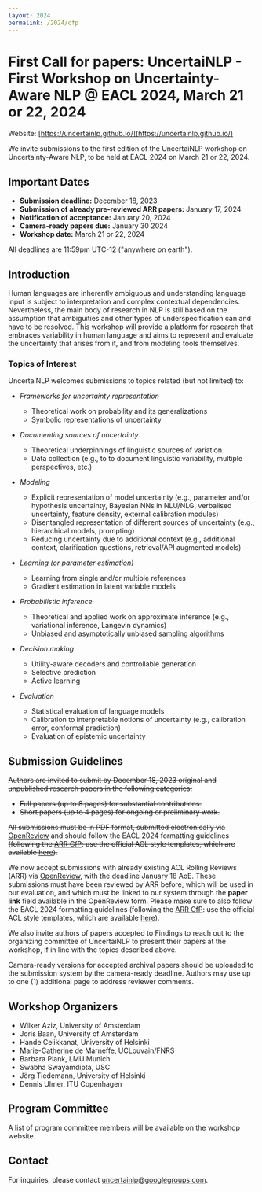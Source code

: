 ```yaml
---
layout: 2024
permalink: /2024/cfp
---
```

<!-- # First Call for papers: UncertaiNLP - First Workshop on Uncertainty-Aware NLP @ EACL 2024, March 21 or 22, 2024 -->
# First Call for papers: UncertaiNLP - First Workshop on Uncertainty-Aware NLP @ EACL 2024, March 21 or 22, 2024
Website: [https://uncertainlp.github.io/](https://uncertainlp.github.io/)

We invite submissions to the first edition of the UncertaiNLP workshop on Uncertainty-Aware NLP, to be held at EACL 2024 on March 21 or 22, 2024.


## Important Dates
- **Submission deadline:** December 18, 2023
- **Submission of already pre-reviewed ARR papers:** January 17, 2024
- **Notification of acceptance:** January 20, 2024
- **Camera-ready papers due:** January 30 2024
- **Workshop date:** March 21 or 22, 2024

All deadlines are 11:59pm UTC-12 ("anywhere on earth").

## Introduction
Human languages are inherently ambiguous and understanding language input is subject to interpretation and complex contextual dependencies. Nevertheless, the main body of research in NLP is still based on the assumption that ambiguities and other types of underspecification can and have to be resolved. This workshop will provide a platform for research that embraces variability in human language and aims to represent and evaluate the uncertainty that arises from it, and from modeling tools themselves.

### Topics of Interest
UncertaiNLP welcomes submissions to topics related (but not limited) to:

- *Frameworks for uncertainty representation*
  - Theoretical work on probability and its generalizations
  - Symbolic representations of uncertainty
- *Documenting sources of uncertainty*
  - Theoretical underpinnings of linguistic sources of variation
  - Data collection (e.g., to to document linguistic variability, multiple perspectives, etc.)
 
- *Modeling*
  - Explicit representation of model uncertainty (e.g., parameter and/or hypothesis uncertainty, Bayesian NNs in NLU/NLG, verbalised uncertainty, feature density, external calibration modules)
  - Disentangled representation of different sources of uncertainty (e.g., hierarchical models, prompting)
  - Reducing uncertainty due to additional context (e.g., additional context, clarification questions, retrieval/API augmented models)

- *Learning (or parameter estimation)*
  - Learning from single and/or multiple references
  - Gradient estimation in latent variable models
 
- *Probabilistic inference*
  - Theoretical and applied work on approximate inference (e.g., variational inference, Langevin dynamics)
  - Unbiased and asymptotically unbiased sampling algorithms
 
- *Decision making*
  - Utility-aware decoders and controllable generation
  - Selective prediction
  - Active learning
    
- *Evaluation*
  - Statistical evaluation of language models
  - Calibration to interpretable notions of uncertainty (e.g., calibration error, conformal prediction)
  - Evaluation of epistemic uncertainty


## Submission Guidelines
~~Authors are invited to submit by December 18, 2023 original and unpublished research papers in the following categories:~~

- ~~Full papers (up to 8 pages) for substantial contributions.~~
- ~~Short papers (up to 4 pages) for ongoing or preliminary work.~~

~~All submissions must be in PDF format, submitted electronically via [OpenReview](https://openreview.net/group?id=eacl.org/EACL/2024/Workshop/UncertaiNLP) and should follow the EACL 2024 formatting guidelines (following the [ARR CfP](https://aclrollingreview.org/cfp): use the official ACL style templates, which are available [here](https://github.com/acl-org/acl-style-files)).~~

We now accept submissions with already existing ACL Rolling Reviews (ARR) via [OpenReview](https://openreview.net/group?id=eacl.org/EACL/2024/Workshop/UncertaiNLP_ARR_Commitment), with the deadline January 18 AoE. These submissions must have been reviewed by ARR before, which will be used in our evaluation, and which must be linked to our system through the **paper link** field available in the OpenReview form. Please make sure to also follow the EACL 2024 formatting guidelines (following the [ARR CfP](https://aclrollingreview.org/cfp): use the official ACL style templates, which are available [here](https://github.com/acl-org/acl-style-files)).

We also invite authors of papers accepted to Findings to reach out to the organizing committee of UncertaiNLP to present their papers at the workshop, if in line with the topics described above.

Camera-ready versions for accepted archival papers should be uploaded to the submission system by the camera-ready deadline. Authors may use up to one (1) additional page to address reviewer comments.

## Workshop Organizers
- Wilker Aziz, University of Amsterdam
- Joris Baan, University of Amsterdam
- Hande Celikkanat, University of Helsinki
- Marie-Catherine de Marneffe, UCLouvain/FNRS
- Barbara Plank, LMU Munich
- Swabha Swayamdipta, USC
- Jörg Tiedemann, University of Helsinki
- Dennis Ulmer, ITU Copenhagen


## Program Committee
A list of program committee members will be available on the workshop website.

## Contact
For inquiries, please contact [uncertainlp@googlegroups.com](mailto:uncertainlp@googlegroups.com).

